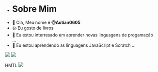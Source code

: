 - # Sobre Mim
- 👋 Ola, Meu nome é **@Aotian0605**
- :+1: Eu gosto de livros
- 👀 Eu estou interresado em aprender novas linguagens de progamação ...
- 🌱 Eu estou aprendendo as linguagens JavaScript e Scratch  ...

![](https://img.shields.io/badge/Scratch-4D97FF?style=for-the-badge&logo=Scratch&logoColor=white)
![](https://img.shields.io/badge/JavaScript-323330?style=for-the-badge&logo=javascript&logoColor=F7DF1E)

HMTL <img src="https://img.shields.io/badge/Scratch-4D97FF?style=for-the-badge&logo=Scratch&logoColor=white" />
